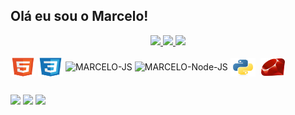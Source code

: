 ## Olá eu sou o Marcelo!
<div align="center">
 
  <a href="https://github.com/Marcelol090">
    <img height="180em" src="https://github-readme-stats.vercel.app/api/top-langs/?username=Marcelol090&layout=compact&langs_count=7&theme=transparent"/> 
   <img height="180em" src="https://github-readme-stats.vercel.app/api?username=Marcelol090&show_icons=true&theme=default&include_all_commits=true&count_private=true"/>
    <img height="180em" src="http://github-readme-streak-stats.herokuapp.com?user=Marcelol090&theme=transparent&hide_border=true&card_width=1000"/>
    </a>
</div>
<div style="display: inline_block">
  <br>
  <img align="center" alt="MARCELO-HTML" height="30" width="40" src="https://raw.githubusercontent.com/devicons/devicon/master/icons/html5/html5-original.svg"/>
  <img align="center" alt="MARCELO-CSS" height="30" width="40" src="https://raw.githubusercontent.com/devicons/devicon/master/icons/css3/css3-original.svg"/>
  <img align="center" alt="MARCELO-JS" height="30" width="40" src="https://cdn.jsdelivr.net/gh/devicons/devicon/icons/javascript/javascript-original.svg"/>
  <img align="center" alt="MARCELO-Node-JS" height="30" width="40" src="https://cdn.jsdelivr.net/gh/devicons/devicon/icons/nodejs/nodejs-original.svg"/>
  <img align="center" src="https://github.com/devicons/devicon/blob/master/icons/python/python-original.svg" title="Python" alt="Python" width="40" height="30"/>&nbsp;
  <img align="center" src="https://github.com/devicons/devicon/blob/master/icons/ruby/ruby-original.svg" title="Ruby" alt="Ruby" width="40" height="30"/>&nbsp;

  
  
</div>
  
  ##

<div> 
  <a href="https://www.instagram.com/marcelol090/" target="_blank"><img src="https://img.shields.io/badge/Instagram-E4405F?style=for-the-badge&logo=instagram&logoColor=white" target="_blank"></a>
  <a href = "mailto:rengarmarcelo.mgh@gmail.com"><img src="https://img.shields.io/badge/-Gmail-%23333?style=for-the-badge&logo=gmail&logoColor=white" target="_blank"></a>
  <a href="https://www.linkedin.com/in/marcelo-henrique090/" target="_blank"><img src="https://img.shields.io/badge/-LinkedIn-%230077B5?style=for-the-badge&logo=linkedin&logoColor=white" target="_blank"></a> 
 
</div>

